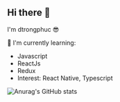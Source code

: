<!--
**dtrongphuc/dtrongphuc** is a ✨ _special_ ✨ repository because its `README.md` (this file) appears on your GitHub profile.
!-->

## Hi there 👋

I'm dtrongphuc 😎  
  
📃 I'm currently learning:

- Javascript
- ReactJs
- Redux
- Interest: React Native, Typescript

![Anurag's GitHub stats](https://github-readme-stats.vercel.app/api?username=dtrongphuc&hide=stars,issues)

